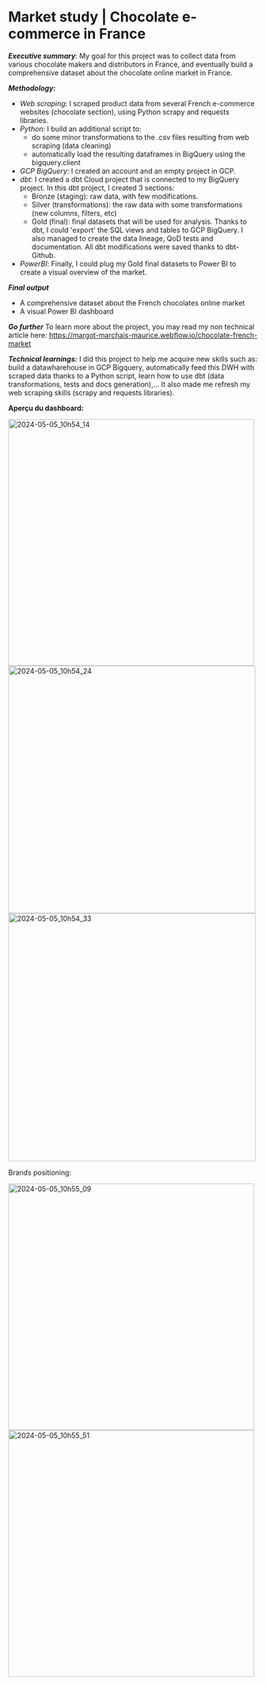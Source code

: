 # Market study | Chocolate e-commerce in France


*<b>Executive summary</b>*: My goal for this project was to collect data from various chocolate 
makers and distributors in France, and eventually build a comprehensive dataset about the chocolate online market in France.

*<b>Methodology:</b>*
- *Web scraping*: I scraped product data from several French e-commerce websites (chocolate section), using Python scrapy and requests libraries.
- *Python*: I build an additional script to: 
    - do some minor transformations to the .csv files resulting from web scraping (data cleaning)
    - automatically load the resulting dataframes in BigQuery using the bigquery.client
- *GCP BigQuery*: I created an account and an empty project in GCP.
- *dbt*: I created a dbt Cloud project that is connected to my BigQuery project. In this dbt project, I created 3 sections:
    - Bronze (staging): raw data, with few modifications.
    - Silver (transformations): the raw data with some transformations (new columns, filters, etc)
    - Gold (final): final datasets that will be used for analysis.
      Thanks to dbt, I could 'export' the SQL views and tables to GCP BigQuery. I also managed to create the data lineage, QoD tests and documentation. All dbt modifications were saved thanks to dbt-Github.
- *PowerBI*: Finally, I could plug my Gold final datasets to Power BI to create a visual overview of the market.

*<b>Final output</b>*
- A comprehensive dataset about the French chocolates online market
- A visual Power BI dashboard

*<b>Go further</b>*
To learn more about the project, you may read my non technical article here: https://margot-marchais-maurice.webflow.io/chocolate-french-market

*<b>Technical learnings:</b>* I did this project to help me acquire new skills such as:
build a datawharehouse in GCP Bigquery, automatically feed this DWH with scraped data thanks to a Python script, 
learn how to use dbt (data transformations, tests and docs generation),... It also made me refresh my web scraping skills (scrapy and requests libraries).

<b>Aperçu du dashboard:</b>

<img width="497" alt="2024-05-05_10h54_14" src="https://github.com/MargotMarchais/Chocolate-e-commerce/assets/116331323/ea87e452-c736-48fe-b7b0-f3fba1fd0fc1">
<img width="499" alt="2024-05-05_10h54_24" src="https://github.com/MargotMarchais/Chocolate-e-commerce/assets/116331323/3a1bedfe-af30-45b1-851d-4f0091a091ec">
<img width="500" alt="2024-05-05_10h54_33" src="https://github.com/MargotMarchais/Chocolate-e-commerce/assets/116331323/24ff7a18-6e89-4574-9823-3a21f39b6a13">



Brands positioning:

<img width="497" alt="2024-05-05_10h55_09" src="https://github.com/MargotMarchais/Chocolate-e-commerce/assets/116331323/31d536d1-209f-4cc5-92c1-6322c97f2127">
<img width="497" alt="2024-05-05_10h55_51" src="https://github.com/MargotMarchais/Chocolate-e-commerce/assets/116331323/346e160d-5ab9-4b83-bf28-5fe0e50e2b36">



